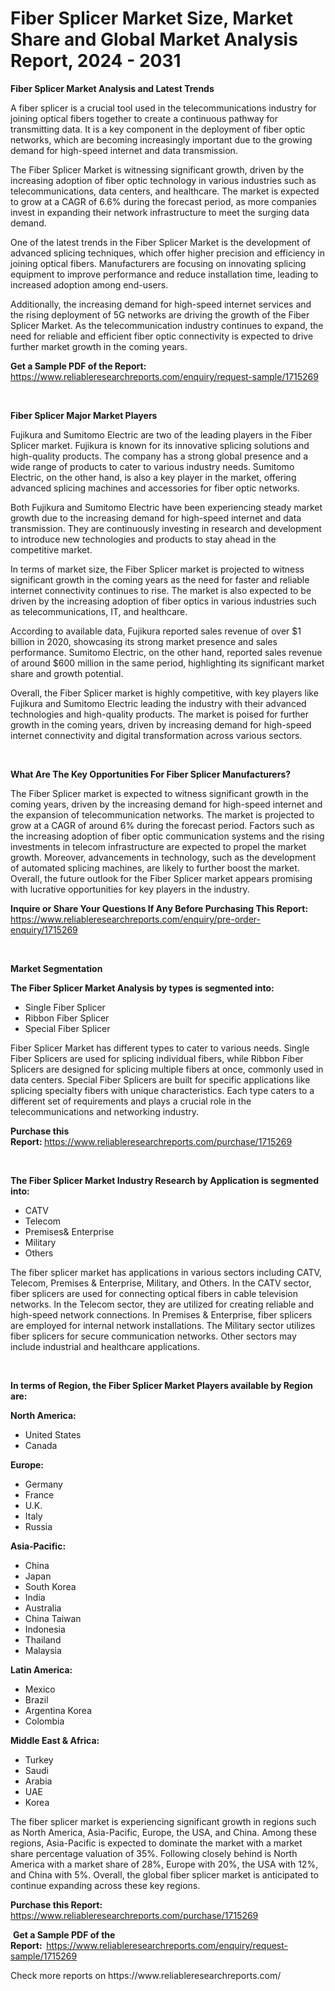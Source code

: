 <p><h1>Fiber Splicer Market Size, Market Share and Global Market Analysis Report, 2024 - 2031</h1></p><p><strong>Fiber Splicer Market Analysis and Latest Trends</strong></p>
<p><p>A fiber splicer is a crucial tool used in the telecommunications industry for joining optical fibers together to create a continuous pathway for transmitting data. It is a key component in the deployment of fiber optic networks, which are becoming increasingly important due to the growing demand for high-speed internet and data transmission.</p><p>The Fiber Splicer Market is witnessing significant growth, driven by the increasing adoption of fiber optic technology in various industries such as telecommunications, data centers, and healthcare. The market is expected to grow at a CAGR of 6.6% during the forecast period, as more companies invest in expanding their network infrastructure to meet the surging data demand.</p><p>One of the latest trends in the Fiber Splicer Market is the development of advanced splicing techniques, which offer higher precision and efficiency in joining optical fibers. Manufacturers are focusing on innovating splicing equipment to improve performance and reduce installation time, leading to increased adoption among end-users.</p><p>Additionally, the increasing demand for high-speed internet services and the rising deployment of 5G networks are driving the growth of the Fiber Splicer Market. As the telecommunication industry continues to expand, the need for reliable and efficient fiber optic connectivity is expected to drive further market growth in the coming years.</p></p>
<p><strong>Get a Sample PDF of the Report:&nbsp;</strong> <a href="https://www.reliableresearchreports.com/enquiry/request-sample/1715269">https://www.reliableresearchreports.com/enquiry/request-sample/1715269</a></p>
<p>&nbsp;</p>
<p><strong>Fiber Splicer Major Market Players</strong></p>
<p><p>Fujikura and Sumitomo Electric are two of the leading players in the Fiber Splicer market. Fujikura is known for its innovative splicing solutions and high-quality products. The company has a strong global presence and a wide range of products to cater to various industry needs. Sumitomo Electric, on the other hand, is also a key player in the market, offering advanced splicing machines and accessories for fiber optic networks.</p><p>Both Fujikura and Sumitomo Electric have been experiencing steady market growth due to the increasing demand for high-speed internet and data transmission. They are continuously investing in research and development to introduce new technologies and products to stay ahead in the competitive market. </p><p>In terms of market size, the Fiber Splicer market is projected to witness significant growth in the coming years as the need for faster and reliable internet connectivity continues to rise. The market is also expected to be driven by the increasing adoption of fiber optics in various industries such as telecommunications, IT, and healthcare.</p><p>According to available data, Fujikura reported sales revenue of over $1 billion in 2020, showcasing its strong market presence and sales performance. Sumitomo Electric, on the other hand, reported sales revenue of around $600 million in the same period, highlighting its significant market share and growth potential.</p><p>Overall, the Fiber Splicer market is highly competitive, with key players like Fujikura and Sumitomo Electric leading the industry with their advanced technologies and high-quality products. The market is poised for further growth in the coming years, driven by increasing demand for high-speed internet connectivity and digital transformation across various sectors.</p></p>
<p>&nbsp;</p>
<p><strong>What Are The Key Opportunities For Fiber Splicer Manufacturers?</strong></p>
<p><p>The Fiber Splicer market is expected to witness significant growth in the coming years, driven by the increasing demand for high-speed internet and the expansion of telecommunication networks. The market is projected to grow at a CAGR of around 6% during the forecast period. Factors such as the increasing adoption of fiber optic communication systems and the rising investments in telecom infrastructure are expected to propel the market growth. Moreover, advancements in technology, such as the development of automated splicing machines, are likely to further boost the market. Overall, the future outlook for the Fiber Splicer market appears promising with lucrative opportunities for key players in the industry.</p></p>
<p><strong>Inquire or Share Your Questions If Any Before Purchasing This Report:</strong> <a href="https://www.reliableresearchreports.com/enquiry/pre-order-enquiry/1715269">https://www.reliableresearchreports.com/enquiry/pre-order-enquiry/1715269</a></p>
<p>&nbsp;</p>
<p><strong>Market Segmentation</strong></p>
<p><strong>The Fiber Splicer Market Analysis by types is segmented into:</strong></p>
<p><ul><li>Single Fiber Splicer</li><li>Ribbon Fiber Splicer</li><li>Special Fiber Splicer</li></ul></p>
<p><p>Fiber Splicer Market has different types to cater to various needs. Single Fiber Splicers are used for splicing individual fibers, while Ribbon Fiber Splicers are designed for splicing multiple fibers at once, commonly used in data centers. Special Fiber Splicers are built for specific applications like splicing specialty fibers with unique characteristics. Each type caters to a different set of requirements and plays a crucial role in the telecommunications and networking industry.</p></p>
<p><strong>Purchase this Report:&nbsp;</strong><a href="https://www.reliableresearchreports.com/purchase/1715269">https://www.reliableresearchreports.com/purchase/1715269</a></p>
<p>&nbsp;</p>
<p><strong>The Fiber Splicer Market Industry Research by Application is segmented into:</strong></p>
<p><ul><li>CATV</li><li>Telecom</li><li>Premises& Enterprise</li><li>Military</li><li>Others</li></ul></p>
<p><p>The fiber splicer market has applications in various sectors including CATV, Telecom, Premises & Enterprise, Military, and Others. In the CATV sector, fiber splicers are used for connecting optical fibers in cable television networks. In the Telecom sector, they are utilized for creating reliable and high-speed network connections. In Premises & Enterprise, fiber splicers are employed for internal network installations. The Military sector utilizes fiber splicers for secure communication networks. Other sectors may include industrial and healthcare applications.</p></p>
<p>&nbsp;</p>
<p><strong>In terms of Region, the Fiber Splicer Market Players available by Region are:</strong></p>
<p>
    <p> <strong> North America: </strong>
        <ul>
            <li>United States</li>
            <li>Canada</li>
        </ul>
        </p> 
    <p> <strong> Europe: </strong>
        <ul>
            <li>Germany</li>
            <li>France</li>
            <li>U.K.</li>
            <li>Italy</li>
            <li>Russia</li>
        </ul>
        </p> 
    <p> <strong> Asia-Pacific: </strong>
        <ul>
            <li>China</li>
            <li>Japan</li>
            <li>South Korea</li>
            <li>India</li>
            <li>Australia</li>
            <li>China Taiwan</li>
            <li>Indonesia</li>
            <li>Thailand</li>
            <li>Malaysia</li>
        </ul>
        </p> 
    <p> <strong> Latin America: </strong>
        <ul>
            <li>Mexico</li>
            <li>Brazil</li>
            <li>Argentina Korea</li>
            <li>Colombia</li>
        </ul>
        </p> 
    <p> <strong> Middle East & Africa: </strong>
        <ul>
            <li>Turkey</li>
            <li>Saudi</li>
            <li>Arabia</li>
            <li>UAE</li>
            <li>Korea</li>
        </ul>
    </p>
    </p>
<p><p>The fiber splicer market is experiencing significant growth in regions such as North America, Asia-Pacific, Europe, the USA, and China. Among these regions, Asia-Pacific is expected to dominate the market with a market share percentage valuation of 35%. Following closely behind is North America with a market share of 28%, Europe with 20%, the USA with 12%, and China with 5%. Overall, the global fiber splicer market is anticipated to continue expanding across these key regions.</p></p>
<p><strong>Purchase this Report: </strong><a href="https://www.reliableresearchreports.com/purchase/1715269">https://www.reliableresearchreports.com/purchase/1715269</a></p>
<p>&nbsp;<strong>Get a Sample PDF of the Report:&nbsp;&nbsp;</strong><a href="https://www.reliableresearchreports.com/enquiry/request-sample/1715269">https://www.reliableresearchreports.com/enquiry/request-sample/1715269</a></p>
<p><strong></strong></p>
<p>Check more reports on https://www.reliableresearchreports.com/</p>